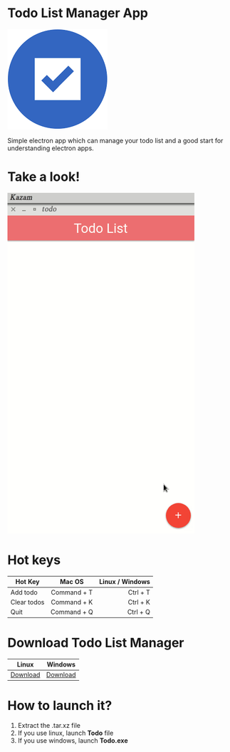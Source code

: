 # Todo List Manager App
![alt text](https://github.com/Nima-Ra/todo-electron/blob/master/assets/png/icon.png "Logo")

Simple electron app which can manage your todo list and a good start for understanding electron apps.
# Take a look!
![alt text](https://github.com/Nima-Ra/todo-electron/blob/master/assets/gif.gif "functionality")

# Hot keys
| Hot Key       | Mac OS        |Linux / Windows  |
| ------------- |:-------------:| ---------------:|
| Add todo      | Command + T   | Ctrl + T        |
| Clear todos   | Command + K   | Ctrl + K        |
| Quit          | Command + Q   | Ctrl + Q        |

# Download Todo List Manager

| Linux   | Windows |
| ------- | ----- |
| [Download](https://github.com/Nima-Ra/todo-electron/releases/download/1.0.0/Todo-v1.0-linux-x64.tar.xz) | [Download](https://github.com/Nima-Ra/todo-electron/releases/download/1.0.0/Todo-v1.0-Win32.tar.xz) |

# How to launch it?
1. Extract the .tar.xz file
2. If you use linux, launch **Todo** file 
3. If you use windows, launch **Todo.exe**
